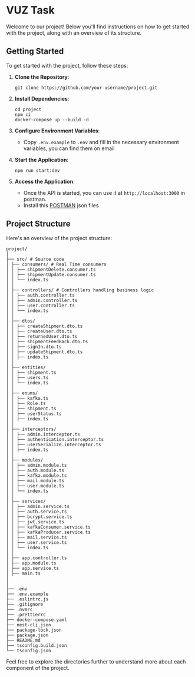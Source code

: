 # VUZ Task

Welcome to our project! Below you'll find instructions on how to get started with the project, along with an overview of its structure.

## Getting Started

To get started with the project, follow these steps:

1. **Clone the Repository**: 
    ```
    git clone https://github.com/your-username/project.git
    ```

2. **Install Dependencies**:
    ```
    cd project
    npm ci
    docker-compose up --build -d
    ```

3. **Configure Environment Variables**:
    - Copy `.env.example` to `.env` and fill in the necessary environment variables, you can find them on email

4. **Start the Application**:
    ```
    npm run start:dev
    ```

5. **Access the Application**:
    - Once the API is started, you can use it at `http://localhost:3000` in postman.
    - Install this [POSTMAN](https://drive.google.com/drive/folders/1pIRNKH7OktkWc7-Qj0y-tUoTdkF3GrO9?usp=sharing) json files

## Project Structure

Here's an overview of the project structure:

```
project/
│
├── src/ # Source code
│ ├── consumers/ # Real Time consumers
│ │ ├── shipmentDelete.consumer.ts
│ │ ├── shipmentUpdate.consumer.ts
│ │ └── index.ts
│ │
│ ├── controllers/ # Controllers handling business logic
│ │ ├── auth.controller.ts
│ │ ├── admin.controller.ts
│ │ ├── user.controller.ts
│ │ └── index.ts
│ │
│ ├── dtos/
│ │ ├── createShipment.dto.ts
│ │ ├── createUser.dto.ts
│ │ ├── returnedUser.dto.ts
│ │ ├── shipmentFeedBack.dto.ts
│ │ ├── signIn.dto.ts
│ │ ├── updateShipment.dto.ts
│ │ ├── index.ts
│ │
│ ├── entities/
│ │ ├── shipment.ts
│ │ ├── users.ts
│ │ └── index.ts
│ │
│ ├── enums/
│ │ ├── kafka.ts
│ │ ├── Role.ts
│ │ ├── shipment.ts
│ │ ├── userStatus.ts
│ │ ├── index.ts
│ │
│ ├── interceptors/
│ │ ├── admin.interceptor.ts
│ │ ├── authentication.interceptor.ts
│ │ ├── userSerialize.interceptor.ts
│ │ ├── index.ts
│ │
│ ├── modules/
│ │ ├── admin.module.ts
│ │ ├── auth.module.ts
│ │ ├── kafka.module.ts
│ │ ├── mail.module.ts
│ │ ├── user.module.ts
│ │ └── index.ts
│ │
│ ├── services/
│ │ ├── admin.service.ts
│ │ ├── auth.service.ts
│ │ ├── bcrypt.service.ts
│ │ ├── jwt.service.ts
│ │ ├── kafkaConsumer.service.ts
│ │ ├── kafkaProducer.service.ts
│ │ ├── mail.service.ts
│ │ ├── user.service.ts
│ │ └── index.ts
│ │
│ ├── app.controller.ts
│ ├── app.module.ts
│ ├── app.service.ts
│ ├── main.ts
│ 
│ 
├── .env
├── .env.example
├── .eslintrc.js
├── .gitignore
├── .nvmrc
├── .prettierrc
├── docker-compose.yaml
├── nest-cli.json
├── package-lock.json
├── package.json
├── README.md
├── tsconfig.build.json
└── tsconfig.json
```

Feel free to explore the directories further to understand more about each component of the project.